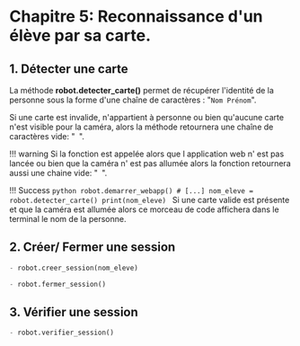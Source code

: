 # Chapitre 5: Reconnaissance d'un élève par sa carte.

## 1. Détecter une carte

La méthode **robot.detecter_carte()** permet de récupérer l'identité de la personne sous la forme d'une chaîne de caractères : "`Nom Prénom`".

Si une carte est invalide, n'appartient à personne ou bien qu'aucune carte n'est visible pour la caméra, alors la méthode retournera une chaîne de caractères vide: "` `".

!!! warning
	Si la fonction est appelée alors que l application web n' est pas lancée ou bien que la caméra n' est pas allumée alors la fonction retournera aussi une chaine vide: "` `".

!!! Success
	```python
	robot.demarrer_webapp()
	# [...]
	nom_eleve = robot.detecter_carte()
	print(nom_eleve)
	```
	Si une carte valide est présente et que la caméra est allumée alors ce morceau de code affichera dans le terminal le nom de la personne.

## 2. Créer/ Fermer une session
```python
- robot.creer_session(nom_eleve)
```
```python
- robot.fermer_session()
```

## 3. Vérifier une session
```python
- robot.verifier_session()
```
